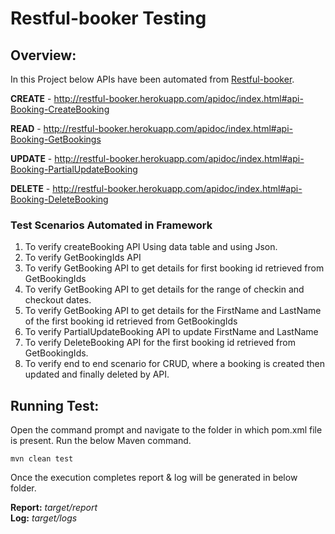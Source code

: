# Restful-booker Testing

## **Overview:**
In this Project below APIs have been automated from [Restful-booker](https://restful-booker.herokuapp.com/apidoc/index.html).

**CREATE** - http://restful-booker.herokuapp.com/apidoc/index.html#api-Booking-CreateBooking

**READ**   - http://restful-booker.herokuapp.com/apidoc/index.html#api-Booking-GetBookings

**UPDATE** - http://restful-booker.herokuapp.com/apidoc/index.html#api-Booking-PartialUpdateBooking

**DELETE** - http://restful-booker.herokuapp.com/apidoc/index.html#api-Booking-DeleteBooking

### **Test Scenarios Automated in Framework**

1. To verify createBooking API Using data table and using Json.
2. To verify GetBookingIds API
3. To verify GetBooking API to get details for first booking id retrieved from GetBookingIds
4. To verify GetBooking API to get details for the range of checkin and checkout dates.
5. To verify GetBooking API to get details for the FirstName and LastName of the first booking id retrieved from GetBookingIds
6. To verify PartialUpdateBooking API to update FirstName and LastName
7. To verify DeleteBooking API for the first booking id retrieved from GetBookingIds.
8. To verify end to end scenario for CRUD, where a booking is created then updated and finally deleted by API.

## **Running Test:**

Open the command prompt and navigate to the folder in which pom.xml file is present.
Run the below Maven command.

    mvn clean test


Once the execution completes report & log will be generated in below folder.

**Report:** 		*target/report*<br>
**Log:** 		*target/logs*